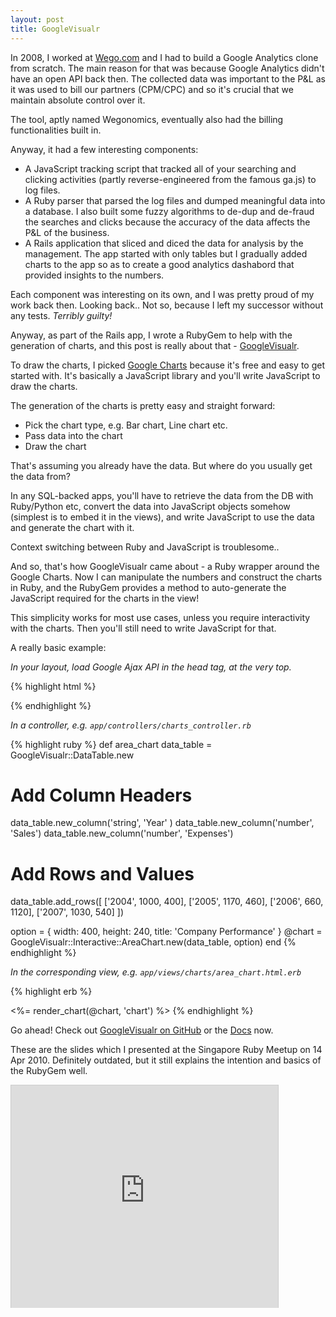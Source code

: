 ```yaml
---
layout: post
title: GoogleVisualr
---
```


In 2008, I worked at [Wego.com](http://wego.com) and I had to build a Google Analytics clone from scratch.
The main reason for that was because Google Analytics didn't have an open API back then.
The collected data was important to the P&L as it was used to bill our partners (CPM/CPC)
and so it's crucial that we maintain absolute control over it.

The tool, aptly named Wegonomics, eventually also had the billing functionalities built in.

Anyway, it had a few interesting components:

- A JavaScript tracking script that tracked all of your searching and clicking activities (partly reverse-engineered from the famous ga.js) to log files.
- A Ruby parser that parsed the log files and dumped meaningful data into a database.
I also built some fuzzy algorithms to de-dup and de-fraud the searches and clicks because the accuracy of the data affects the P&L of the business.
- A Rails application that sliced and diced the data for analysis by the management.
The app started with only tables but I gradually added charts to the app so as to create a good analytics dashabord that provided insights to the numbers.

Each component was interesting on its own, and I was pretty proud of my work back then.
Looking back.. Not so, because I left my successor without any tests. *Terribly guilty!*

Anyway, as part of the Rails app,
I wrote a RubyGem to help with the generation of charts,
and this post is really about that - [GoogleVisualr](https://github.com/winston/google_visualr).

To draw the charts, I picked [Google Charts](https://developers.google.com/chart/)
because it's free and easy to get started with.
It's basically a JavaScript library and you'll write JavaScript to draw the charts.

The generation of the charts is pretty easy and straight forward:

- Pick the chart type, e.g. Bar chart, Line chart etc.
- Pass data into the chart
- Draw the chart

That's assuming you already have the data. But where do you usually get the data from?

In any SQL-backed apps, you'll have to retrieve the data from the DB with Ruby/Python etc,
convert the data into JavaScript objects somehow (simplest is to embed it in the views),
and write JavaScript to use the data and generate the chart with it.

Context switching between Ruby and JavaScript is troublesome..

And so, that's how GoogleVisualr came about - a Ruby wrapper around the Google Charts.
Now I can manipulate the numbers and construct the charts in Ruby,
and the RubyGem provides a method to auto-generate the JavaScript required for the charts in the view!

This simplicity works for most use cases, unless you require interactivity with the charts.
Then you'll still need to write JavaScript for that.

A really basic example:

*In your layout, load Google Ajax API in the head tag, at the very top.*

{% highlight html %}
<script src='https://www.google.com/jsapi'></script>
{% endhighlight %}

*In a controller, e.g. `app/controllers/charts_controller.rb`*

{% highlight ruby %}
def area_chart
  data_table = GoogleVisualr::DataTable.new
  # Add Column Headers
  data_table.new_column('string', 'Year' )
  data_table.new_column('number', 'Sales')
  data_table.new_column('number', 'Expenses')

  # Add Rows and Values
  data_table.add_rows([
      ['2004', 1000, 400],
      ['2005', 1170, 460],
      ['2006', 660, 1120],
      ['2007', 1030, 540]
  ])

  option = { width: 400, height: 240, title: 'Company Performance' }
  @chart = GoogleVisualr::Interactive::AreaChart.new(data_table, option)
end
{% endhighlight %}

*In the corresponding view, e.g. `app/views/charts/area_chart.html.erb`*

{% highlight erb %}
<div id='chart'></div>
<%= render_chart(@chart, 'chart') %>
{% endhighlight %}

Go ahead! Check out [GoogleVisualr on GitHub](https://github.com/winston/google_visualr) or the [Docs](http://googlevisualr.herokuapp.com/) now.

These are the slides which I presented at the Singapore Ruby Meetup on 14 Apr 2010.
Definitely outdated, but it still explains the intention and basics of the RubyGem well.

<iframe src="http://www.slideshare.net/slideshow/embed_code/3737737" width="427" height="356" frameborder="0" marginwidth="0" marginheight="0" scrolling="no" style="border:1px solid #CCC;border-width:1px 1px 0;margin-bottom:5px" allowfullscreen> </iframe>
